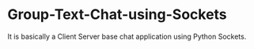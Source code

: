 # Group-Text-Chat-using-Sockets

It is basically a Client Server base chat application using Python Sockets.
